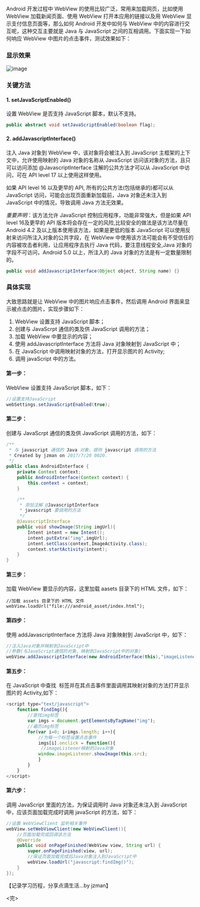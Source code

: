 Android 开发过程中 WebView 的使用比较广泛，常用来加载网页，比如使用 WebView 加载新闻页面、使用 WebView 打开本应用的链接以及用 WebView 显示支付信息页面等，那么如何 Android 开发中如何与 WebView 中的内容进行交互呢，这种交互主要就是 Java 与 JavaScript 之间的互相调用。下面实现一下如何响应 WebView 中图片的点击事件，测试效果如下：

### 显示效果
![image](http://opvs5q5qo.bkt.clouddn.com/WebViewJS.gif)

### 关键方法
#### 1. setJavaScriptEnabled()
设置 WebView 是否支持 JavaScript 脚本，默认不支持。
```java
public abstract void setJavaScriptEnabled(boolean flag);
```
#### 2. addJavascriptInterface()

 注入 Java 对象到 WebView 中，该对象将会被注入到 JavaScript 主框架的上下文中，允许使用映射的 Java 对象的名称从 JavaScript 访问该对象的方法，且只可以访问添加 @JavascriptInterface 注解的公共方法才可以从 JavaScript 中访问，可在 API level 17 以上使用这样使用。

 如果 API level 16 以及更早的 API, 所有的公共方法(包括继承的)都可以从 JavaScript 访问，可能会出现页面重新加载前，Java 对象还未注入到 JavaScript 中的情况，导致调用 Java 方法无效果。
     
*重要声明*：该方法允许 JavaScript 控制应用程序，功能非常强大，但是如果 API level 16及更早的 API 版本将会存在一定的风险,比较安全的做法是该方法尽量在 Android 4.2 及以上版本使用该方法，如果是更低的版本 JavaScript 可以使用反射来访问所注入对象的公共字段，在 WebView 中使用该方法可能会有不受信任的内容被攻击者利用，让应用程序去执行 Java 代码，要注意线程安全,Java 对象的字段不可访问，Android 5.0 以上，所注入的 Java 对象的方法是有一定数量限制的。
```java
public void addJavascriptInterface(Object object, String name) {}
```
### 具体实现
大致思路就是让 WebView 中的图片响应点击事件，然后调用 Android 界面来显示被点击的图片，实现步骤如下：
1. WebView 设置支持 JavaScript 脚本；
2. 创建与 JavaScrpt 通信的类及供 JavaScript 调用的方法；
3. 加载 WebView 中要显示的内容；
4. 使用 addJavascriptInterface 方法将 Java 对象映射到 JavaScript 中；
5. 在 JavaScript 中调用映射对象的方法，打开显示图片的 Activity;
6. 调用 javaScript 中的方法。
#### 第一步：
WebView 设置支持 JavaScript 脚本，如下：

```java
//设置支持JavaScript
webSettings.setJavaScriptEnabled(true);
```
#### 第二步：
创建与 JavaScrpt 通信的类及供 JavaScript 调用的方法，如下：

```java
/**
 * 与 javascript 通信的 Java 对象，提供 javascript 调用的方法
 * Created by jzman on 2017/7/20 0020.
 */
public class AndroidInterface {
    private Context context;
    public AndroidInterface(Context context) {
        this.context = context;
    }

    /**
     * 添加注解 @JavascriptInterface
     * javascript 要调用的方法
     */
    @JavascriptInterface
    public void showImage(String imgUrl){
        Intent intent = new Intent();
        intent.putExtra("img",imgUrl);
        intent.setClass(context,ImageActivity.class);
        context.startActivity(intent);
    }
}
```
#### 第三步：
加载 WebView 要显示的内容，这里加载 aasets 目录下的 HTML 文件，如下：

```
//加载 assets 目录下的 HTML 文件
webView.loadUrl("file:///android_asset/index.html");
```

#### 第四步：
使用 addJavascriptInterface 方法将 Java 对象映射到 JavaScript 中，如下：
```java
//注入Java对象并映射到JavaScript中
//参数(与JaveScript通信的对象，映射到JavaScript中的对象)
webView.addJavascriptInterface(new AndroidInterface(this),"imageListener");
```
#### 第五步：
在 JavaScript 中查找 <img> 标签并在其点击事件里面调用其映射对象的方法打开显示图片的 Activity,如下：

```javascript
<script type="text/javascript">
	function findImg(){
		//查找img标签
		var imgs = document.getElementsByTagName("img");
		//遍历img标签
		for(var i=0; i<imgs.length; i++){
			//为每一个标签设置点击事件
			imgs[i].onclick = function(){
			 //imageListener映射的Java对象
			window.imageListener.showImage(this.src);
			}
		}
	}
</script>
```
#### 第六步：
调用 JavaScript 里面的方法，为保证调用时 Java 对象还未注入到 JavaScript 中，应该页面加载完成时调用 javaScript 的方法，如下：

```java
//设置 WebViewClient 监听相关事件
webView.setWebViewClient(new WebViewClient(){
    //页面加载完成回调该方法
    @Override
    public void onPageFinished(WebView view, String url) {
        super.onPageFinished(view, url);
        //保证页面加载完成后Java对象注入到JavaScript中
        webView.loadUrl("javascript:findImg()");
    }
});
```


【记录学习历程，分享点滴生活...by jzman】

<完>
